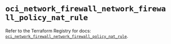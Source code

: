 # `oci_network_firewall_network_firewall_policy_nat_rule`

Refer to the Terraform Registry for docs: [`oci_network_firewall_network_firewall_policy_nat_rule`](https://registry.terraform.io/providers/hashicorp/oci/7.19.0/docs/resources/network_firewall_network_firewall_policy_nat_rule).
